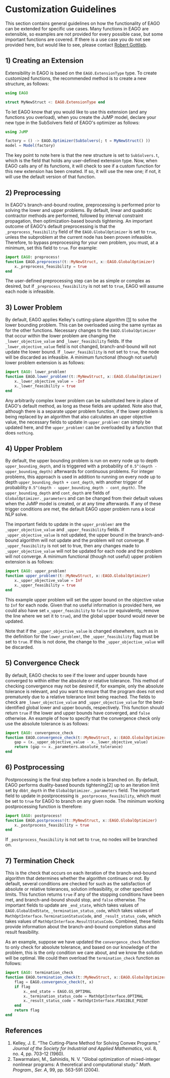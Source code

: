 # Customization Guidelines

This section contains general guidelines on how the functionality of EAGO can be extended
for specific use cases. Many functions in EAGO are extensible, so examples are not provided
for every possible case, but some important functions are covered. If there is a use case
you do not see provided here, but would like to see, please contact
[Robert Gottlieb](https://psor.uconn.edu/person/robert-gottlieb/).

## 1) Creating an Extension

Extensibility in EAGO is based on the `EAGO.ExtensionType` type. To create customized
functions, the recommended method is to create a new structure, as follows:

```julia
using EAGO

struct MyNewStruct <: EAGO.ExtensionType end
```

To let EAGO know that you would like to use this extension (and any functions you
overload), when you create the JuMP model, declare your new type in the SubSolvers
field of EAGO's optimizer as follows:

```julia
using JuMP

factory = () -> EAGO.Optimizer(SubSolvers(; t = MyNewStruct() ))
model = Model(factory)
```

The key point to note here is that the new structure is set to `SubSolvers.t`, which
is the field that holds any user-defined extension type. Now, when EAGO calls any of
its functions, it will check to see if a custom function for this new extension has
been created. If so, it will use the new one; if not, it will use the default version
of that function.

## 2) Preprocessing

In EAGO's branch-and-bound routine, preprocessing is performed prior to solving the
lower and upper problems. By default, linear and quadratic contractor methods are
performed, followed by interval constraint propagation, then optimization-based
bounds tightening. An important outcome of EAGO's default preprocessing is that
the `_preprocess_feasibility` field of the `EAGO.GlobalOptimizer` is set to `true`,
unless the subproblem at the current node has been proven infeasible. Therefore,
to bypass preprocessing for your own problem, you must, at a minimum, set this
field to `true`. For example:

```julia
import EAGO: preprocess!
function EAGO.preprocess!(t::MyNewStruct, x::EAGO.GlobalOptimizer)
    x._preprocess_feasibility = true
end
```

The user-defined preprocessing step can be as simple or complex as desired, but
if `_preprocess_feasibility` is not set to `true`, EAGO will assume each node
is infeasible.

## 3) Lower Problem

By default, EAGO applies Kelley's cutting-plane algorithm [[1](#references)] to solve the lower bounding
problem. This can be overloaded using the same syntax as for the other functions.
Necessary changes to the `EAGO.GlobalOptimizer` that occur within the lower problem
are changing the `_lower_objective_value` and `_lower_feasibility` fields. If the
`_lower_objective_value` field is not changed, branch-and-bound will not update
the lower bound. If `_lower_feasibility` is not set to `true`, the node will be
discarded as infeasible. A minimum functional (though not useful) lower problem
extension is as follows:

```julia
import EAGO: lower_problem!
function EAGO.lower_problem!(t::MyNewStruct, x::EAGO.GlobalOptimizer)
    x._lower_objective_value = -Inf
    x._lower_feasibility = true
end
```

Any arbitrarily complex lower problem can be substituted here in place of EAGO's
default method, as long as these fields are updated. Note also that, although there
is a separate upper problem function, if the lower problem is being replaced by
an algorithm that also calculates an upper objective value, the necessary fields
to update in `upper_problem!` can simply be updated here, and the `upper_problem!`
can be overloaded by a function that does `nothing`.

## 4) Upper Problem

By default, the upper bounding problem is run on every node up to depth
`upper_bounding_depth`, and is triggered with a probability of `0.5^(depth - upper_bounding_depth)`
afterwards for continuous problems. For integer problems, this approach
is used in addition to running on every node up to depth `upper_bounding_depth + cont_depth`,
with another trigger of probability `0.5^(depth - upper_bounding_depth - cont_depth)`.
The `upper_bounding_depth` and `cont_depth` are fields of `GlobalOptimizer._parameters`
and can be changed from their default values when the JuMP model is created, or
at any time afterwards. If any of these trigger conditions are met, the 
default EAGO upper problem runs a local NLP solve. 

The important fields to update in the `upper_problem!` are the `_upper_objective_value`
and `_upper_feasibility` fields. If `_upper_objective_value` is not updated,
the upper bound in the branch-and-bound algorithm will not update and the problem
will not converge. If `_upper_feasibility` is not set to true, then any changes
made to `_upper_objective_value` will not be updated for each node and the problem
will not converge. A minimum functional (though not useful) upper problem
extension is as follows:

```julia
import EAGO: upper_problem!
function upper_problem!(t::MyNewStruct, x::EAGO.GlobalOptimizer)
    x._upper_objective_value = Inf
    x._upper_feasibility = true
end
```

This example upper problem will set the upper bound on the objective value to
`Inf` for each node. Given that no useful information is provided here, we could
also have set `x_upper_feasibility` to `false` (or equivalently, remove the line
where we set it to `true`), and the global upper bound would never be updated.

Note that if the `_upper_objective_value` is changed elsewhere, such as in the
definition for the `lower_problem!`, the `_upper_feasibility` flag must be set
to `true`. If this is not done, the change to the `_upper_objective_value` will
be discarded.

## 5) Convergence Check

By default, EAGO checks to see if the lower and upper bounds have converged to
within either the absolute or relative tolerance. This method of checking convergence
may not be desired if, for example, only the absolute tolerance is relevant, and you
want to ensure that the program does not end prematurely due to a relative tolerance
limit being reached. The fields to check are `_lower_objective_value` and
`_upper_objective_value` for the best-identified global lower and upper bounds,
respectively. This function should return `true` if the lower and upper bounds have
converged, and `false` otherwise. An example of how to specify that the convergence 
check only use the absolute tolerance is as follows:

```julia
import EAGO: convergence_check
function EAGO.convergence_check(t::MyNewStruct, x::EAGO.GlobalOptimizer)
    gap = (x._upper_objective_value - x._lower_objective_value)
    return (gap <= x._parameters.absolute_tolerance)
end
```

## 6) Postprocessing

Postprocessing is the final step before a node is branched on. By default, EAGO
performs duality-based bounds tightening[2] up to an iteration limit set by
`dbbt_depth` in the `GlobalOptimizer._parameters` field. The important field
to update in postprocessing is `_postprocess_feasibility`, which must be set
to `true` for EAGO to branch on any given node. The minimum working postprocessing
function is therefore:

```julia
import EAGO: postprocess!
function EAGO.postprocess!(t::MyNewStruct, x::EAGO.GlobalOptimizer)
    x._postprocess_feasibility = true
end
```

If `_postprocess_feasibility` is not set to `true`, no nodes will be branched on.

## 7) Termination Check

This is the check that occurs on each iteration of the branch-and-bound algorithm
that determines whether the algorithm continues or not. By default, several
conditions are checked for such as the satisfaction of absolute or relative
tolerances, solution infeasibility, or other specified limits. This function
returns `true` if any of the stopping conditions have been met, and 
branch-and-bound should stop, and `false` otherwise. The important fields to
update are `_end_state`, which takes values of `EAGO.GlobalEndState`,
`_termination_status_code`, which takes values of `MathOptInterface.TerminationStatusCode`,
and `_result_status_code`, which takes values of `MathOptInterface.ResultStatusCode`. 
Combined, these fields provide information about the branch-and-bound completion
status and result feasibility. 

As an example, suppose we have updated the `convergence_check` function to
only check for absolute tolerance, and based on our knowledge of the problem,
this is the only condition we care about, and we know the solution will be
optimal. We could then overload the `termination_check` function as follows:

```julia
import EAGO: termination_check
function EAGO.termination_check(t::MyNewStruct, x::EAGO.GlobalOptimizer)
    flag = EAGO.convergence_check(t, x)
    if flag
        x._end_state = EAGO.GS_OPTIMAL
        x._termination_status_code = MathOptInterface.OPTIMAL
        x._result_status_code = MathOptInterface.FEASIBLE_POINT
    end
    return flag
end
```

## References

1. Kelley, J. E. “The Cutting-Plane Method for Solving Convex Programs.” *Journal of the Society for Industrial and Applied Mathematics*, vol. 8, no. 4, pp. 703–12 (1960). 
2. Tawarmalani, M., Sahinidis, N. V. "Global optimization of mixed-integer nonlinear programs: A theoretical and computational study." *Math. Program., Ser. A*, 99, pp. 563-591 (2004).
